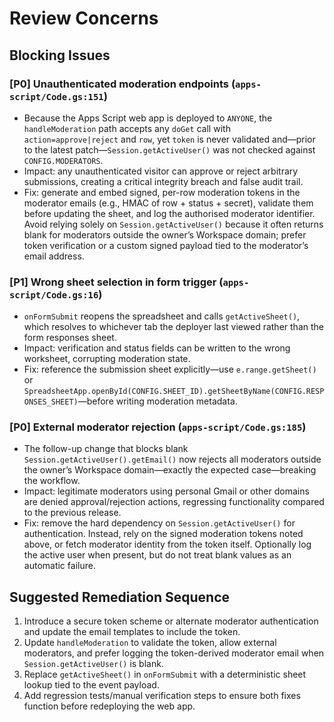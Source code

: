# Review Concerns

## Blocking Issues

### [P0] Unauthenticated moderation endpoints (`apps-script/Code.gs:151`)
- Because the Apps Script web app is deployed to `ANYONE`, the `handleModeration` path accepts any `doGet` call with `action=approve|reject` and `row`, yet `token` is never validated and—prior to the latest patch—`Session.getActiveUser()` was not checked against `CONFIG.MODERATORS`.
- Impact: any unauthenticated visitor can approve or reject arbitrary submissions, creating a critical integrity breach and false audit trail.
- Fix: generate and embed signed, per-row moderation tokens in the moderator emails (e.g., HMAC of row + status + secret), validate them before updating the sheet, and log the authorised moderator identifier. Avoid relying solely on `Session.getActiveUser()` because it often returns blank for moderators outside the owner’s Workspace domain; prefer token verification or a custom signed payload tied to the moderator’s email address.

### [P1] Wrong sheet selection in form trigger (`apps-script/Code.gs:16`)
- `onFormSubmit` reopens the spreadsheet and calls `getActiveSheet()`, which resolves to whichever tab the deployer last viewed rather than the form responses sheet.
- Impact: verification and status fields can be written to the wrong worksheet, corrupting moderation state.
- Fix: reference the submission sheet explicitly—use `e.range.getSheet()` or `SpreadsheetApp.openById(CONFIG.SHEET_ID).getSheetByName(CONFIG.RESPONSES_SHEET)`—before writing moderation metadata.

### [P0] External moderator rejection (`apps-script/Code.gs:185`)
- The follow-up change that blocks blank `Session.getActiveUser().getEmail()` now rejects all moderators outside the owner’s Workspace domain—exactly the expected case—breaking the workflow.
- Impact: legitimate moderators using personal Gmail or other domains are denied approval/rejection actions, regressing functionality compared to the previous release.
- Fix: remove the hard dependency on `Session.getActiveUser()` for authentication. Instead, rely on the signed moderation tokens noted above, or fetch moderator identity from the token itself. Optionally log the active user when present, but do not treat blank values as an automatic failure.

## Suggested Remediation Sequence
1. Introduce a secure token scheme or alternate moderator authentication and update the email templates to include the token.
2. Update `handleModeration` to validate the token, allow external moderators, and prefer logging the token-derived moderator email when `Session.getActiveUser()` is blank.
3. Replace `getActiveSheet()` in `onFormSubmit` with a deterministic sheet lookup tied to the event payload.
4. Add regression tests/manual verification steps to ensure both fixes function before redeploying the web app.
